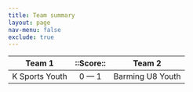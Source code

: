 ```yaml
---
title: Team summary
layout: page
nav-menu: false
exclude: true
---
```




|     Team 1     |  ::Score::  |      Team 2      |
|:--------------:|:-----------:|:----------------:|
| K Sports Youth | 0 &mdash; 1 | Barming U8 Youth |

 <br /><br /><br />